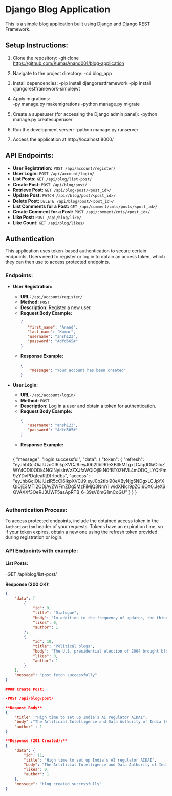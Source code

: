 # Django Blog Application

This is a simple blog application built using Django and Django REST Framework.

## Setup Instructions:

1. Clone the repository:
-git clone https://github.com/KumarAnand001/blog-application

2. Navigate to the project directory:
-cd blog_app

3. Install dependencies:
-pip install djangorestframework
-pip install djangorestframework-simplejwt

   
4. Apply migrations:    
-py manage.py makemigrations
-python manage.py migrate
   
5. Create a superuser (for accessing the Django admin panel):
-python manage.py createsuperuser

6. Run the development server:
-python manage.py runserver

7. Access the application at http://localhost:8000/

## API Endpoints:

- **User Registration:** `POST /api/account/register/`
- **User Login:** `POST /api/account/login/`
- **List Posts:** `GET /api/blog/list-post/`
- **Create Post:** `POST /api/blog/post/`
- **Retrieve Post:** `GET /api/blog/post/<post_id>/`
- **Update Post:** `PATCH /api//blog/post/<post_id>/`
- **Delete Post:** `DELETE /api/blog/post/<post_id>/`
- **List Comments for a Post:** `GET /api/comment/cmts/posts/<post_id>/`
- **Create Comment for a Post:** `POST /api/comment/cmts/<post_id>/`
- **Like Post:** `POST /api/blog/like/`
- **Like Count:** `GET /api/blog/likes/`

## Authentication

This application uses token-based authentication to secure certain endpoints. Users need to register or log in to obtain an access token, which they can then use to access protected endpoints.

### Endpoints:

- **User Registration:**
  - **URL:** `/api/account/register/`
  - **Method:** `POST`
  - **Description:** Register a new user.
  - **Request Body Example:**
    ```json
    {
       "first_name": "Anand",
       "last_name": "Kumar",
       "username": "ansh123",
       "password": "Adfd565#"
    }
    ```
  - **Response Example:**
    ```json
    {
        "message": "Your account has been created"
    }
    ```

- **User Login:**
  - **URL:** `/api/account/login/`
  - **Method:** `POST`
  - **Description:** Log in a user and obtain a token for authentication.
  - **Request Body Example:**
    ```json
    {
       "username": "ansh123",
       "password": "Adfd565#"
    }
    ```
  - **Response Example:**
    ```json
   {
       "messege": "login successful",
       "data": {
           "token": {
               "refresh": "eyJhbGciOiJIUzcCI6IkpXVCJ9.eyJ0b2tlbl90eXBlI5MTgxLCJqdGkiOiIxZWY4ODI0ODk4NGINyIsInVzZXJfaWQiOjl9.N0fBT0ZHVL4mODQ_LYQrFm9zYDvPDqfeaRjDfrIbdbs",
               "access": "eyJhbGciOiJIUzIR5cCI6IkpXVCJ9.eyJ0b2tlbl90eXByNjg5NDgxLCJpYXQiOjE3MTI2ODjAyZWFmZDg5MzFiMjQ3NmYIiwidXNlcl9pZCI6OX0.JeX6QVAXXf3OeRJ3UWF5asApRTB_6-39sV6mG1mCoGU"
           }
       }
   }
    ```

### Authentication Process:

To access protected endpoints, include the obtained access token in the `Authorization` header of your requests. Tokens have an expiration time, so if your token expires, obtain a new one using the refresh token provided during registration or login.


### API Endpoints with example:

#### List Posts:

-GET /api/blog/list-post/

**Response (200 OK):**
```json
{
    "data": [
        {
            "id": 9,
            "title": "Dialogue",
            "body": "In addition to the frequency of updates, the thing that distinguishes most blogs from ordinary Web pages is the inclusion of forums for readers to post comments to which the blogger might respond.",
            "likes": 0,
            "author": 1
        },
        {
            "id": 10,
            "title": "Political blogs",
            "body": "The U.S. presidential election of 2004 brought blogs to a newfound prominence as bloggers for both parties used the Internet as another arena of debate and conversation—as well as fund-raising. Democratic presidential primary candidate Howard Dean was the most prominent user of the Internet and the blogosphere.",
            "likes": 0,
            "author": 1
        }
    ],
    "message": "post fetch successfully"
}

#### Create Post:

-POST /api/blog/post/

**Request Body**
{
    "title" :"High time to set up India’s AI regulator AIDAI",
    "body" :"The Artificial Intelligence and Data Authority of India (AIDAI) will ensure speedy and equitable development of this sector. The urgency for the speedy development of an artificial intelligence (AI) regulatory framework is growing day",
    "author" : 1
}

**Response (201 Created):**
{
    "data": {
        "id": 11,
        "title": "High time to set up India’s AI regulator AIDAI",
        "body": "The Artificial Intelligence and Data Authority of India (AIDAI) will ensure speedy and equitable development of this sector. The urgency for the speedy development of an artificial intelligence (AI) regulatory framework is growing day",
        "likes": 0,
        "author": 1
    },
    "messege": "blog created successfully"
}
